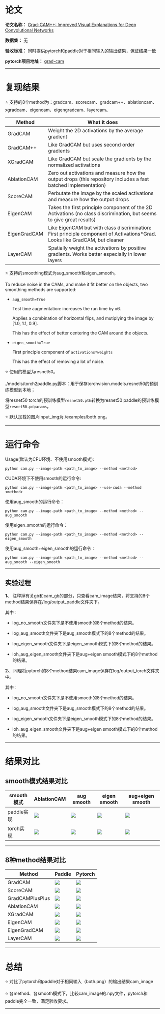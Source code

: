 # 论文

**论文名称：**
[Grad-CAM++: Improved Visual Explanations for Deep Convolutional Networks](https://arxiv.org/abs/1710.11063)

**数据集：**
无 

**验收标准：**
同时提供pytorch和paddle对于相同输入的输出结果，保证结果一致 

**pytorch项目地址：**
[grad-cam](https://github.com/jacobgil/pytorch-grad-cam)


-----

# 复现结果

⭐ 支持的8个method为：gradcam、scorecam、gradcam++、ablationcam、xgradcam、eigencam、eigengradcam、layercam。

| Method   | What it does |
|----------|--------------|
| GradCAM  | Weight the 2D activations by the average gradient |
| GradCAM++  | Like GradCAM but uses second order gradients |
| XGradCAM  | Like GradCAM but scale the gradients by the normalized activations |
| AblationCAM  | Zero out activations and measure how the output drops (this repository includes a fast batched implementation) |
| ScoreCAM  | Perbutate the image by the scaled activations and measure how the output drops |
| EigenCAM  | Takes the first principle component of the 2D Activations (no class discrimination, but seems to give great results)|
| EigenGradCAM  | Like EigenCAM but with class discrimination: First principle component of Activations*Grad. Looks like GradCAM, but cleaner|
| LayerCAM  | Spatially weight the activations by positive gradients. Works better especially in lower layers |

⭐ 支持的smoothing模式为aug_smooth和eigen_smooth。

To reduce noise in the CAMs, and make it fit better on the objects, two smoothing methods are supported:

- `aug_smooth=True`

  Test time augmentation: increases the run time by x6.

  Applies a combination of horizontal flips, and mutiplying the image
  by [1.0, 1.1, 0.9].

  This has the effect of better centering the CAM around the objects.


- `eigen_smooth=True`

  First principle component of `activations*weights`

  This has the effect of removing a lot of noise.


⭐ 使用的模型为resnet50。

./models/torch2paddle.py脚本：用于保存torchvision.models.resnet50的预训练模型到本地；

将resnet50 torch的预训练模型`resnet50.pth`转换为resnet50 paddle的预训练模型`resnet50.pdparams`。

⭐ 默认加载的图片input_img为./examples/both.png。

----------

# 运行命令

Usage(默认为CPU环境、不使用smooth模式):

`python cam.py --image-path <path_to_image> --method <method>`


CUDA环境下不使用smooth的运行命令:

`python cam.py --image-path <path_to_image> --use-cuda --method <method>`

使用aug_smooth的运行命令：

`python cam.py --image-path <path_to_image> --method <method> --aug_smooth`

使用eigen_smooth的运行命令：

`python cam.py --image-path <path_to_image> --method <method> --eigen_smooth`

使用aug_smooth+eigen_smooth的运行命令：

`python cam.py --image-path <path_to_image> --method <method> --aug_smooth --eigen_smooth`

----------

## 实验过程

**1、**
注释掉有关gb和cam_gb的部分，只查看cam_image结果，将支持的8个method结果保存在/log/output_paddle文件夹下。

其中：

- log_no_smooth文件夹下是不使用smooth的8个method的结果。

- log_aug_smooth文件夹下是aug_smooth模式下的8个method的结果。

- log_eigen_smooth文件夹下是eigen_smooth模式下的8个method的结果。

- loh_aug_eigen_smooth文件夹下是aug+eigen smooth模式下的8个method的结果。


**2、**
同理将pytorch的8个method结果cam_image保存在log/output_torch文件夹中。

其中：

- log_no_smooth文件夹下是不使用smooth的8个method的结果。

- log_aug_smooth文件夹下是aug_smooth模式下的8个method的结果。

- log_eigen_smooth文件夹下是eigen_smooth模式下的8个method的结果。

- loh_aug_eigen_smooth文件夹下是aug+eigen smooth模式下的8个method的结果。

----

# 结果对比

## smooth模式结果对比

|smooth模式|AblationCAM | aug smooth | eigen smooth | aug+eigen smooth|
|---------|------------|------------|--------------|--------------------|
|paddle实现| ![](./log/output_paddle/log_no_smooth/ablationcam_cam.jpg) | ![](./log/output_paddle/log_aug_smooth/ablationcam_cam.jpg) | ![](./log/output_paddle/log_eigen_smooth/ablationcam_cam.jpg) | ![](./log/output_paddle/log_aug_eigen_smooth/ablationcam_cam.jpg) | 
|torch实现| ![](./log/output_torch/log_no_smooth/ablationcam_cam.jpg) | ![](./log/output_torch/log_aug_smooth/ablationcam_cam.jpg) | ![](./log/output_torch/log_eigen_smooth/ablationcam_cam.jpg) | ![](./log/output_torch/log_aug_eigen_smooth/ablationcam_cam.jpg) | 

----

## 8种method结果对比


|Method|Paddle|Pytorch|
|------|------|-------|
|GradCAM|![](./log/output_paddle/log_no_smooth/gradcam_cam.jpg) |![](./log/output_torch/log_no_smooth/gradcam_cam.jpg)|
|ScoreCAM|![](./log/output_paddle/log_no_smooth/scorecam_cam.jpg)| ![](./log/output_torch/log_no_smooth/scorecam_cam.jpg)|
|GradCAMPlusPlus|![](./log/output_paddle/log_no_smooth/gradcam++_cam.jpg) |![](./log/output_torch/log_no_smooth/gradcam++_cam.jpg)|
|AblationCAM|![](./log/output_paddle/log_no_smooth/ablationcam_cam.jpg) |![](./log/output_torch/log_no_smooth/ablationcam_cam.jpg)|
|XGradCAM|![](./log/output_paddle/log_no_smooth/xgradcam_cam.jpg) |![](./log/output_torch/log_no_smooth/xgradcam_cam.jpg)|
|EigenCAM|![](./log/output_paddle/log_no_smooth/eigencam_cam.jpg) |![](./log/output_torch/log_no_smooth/eigencam_cam.jpg)|
|EigenGradCAM|![](./log/output_paddle/log_no_smooth/eigengradcam_cam.jpg) |![](./log/output_torch/log_no_smooth/eigengradcam_cam.jpg)|
|LayerCAM|![](./log/output_paddle/log_no_smooth/layercam_cam.jpg) |![](./log/output_torch/log_no_smooth/layercam_cam.jpg)|

----

# 总结

⭐ 对比了pytorch和paddle对于相同输入（both.png）的输出结果cam_image

⭐ 各method、各smooth模式下，比较cam_image的.npy文件，pytorch和paddle完全一致，满足验收要求。

--------------------